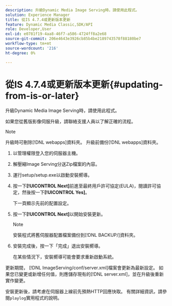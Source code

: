 ```yaml
---
description: 升級Dynamic Media Image Serving時，請使用此程式。
solution: Experience Manager
title: 從IS 4.7.4或更新版本更新
feature: Dynamic Media Classic,SDK/API
role: Developer,User
exl-id: e0781f19-4aa8-46f7-a586-4724ff8a2e68
source-git-commit: 206e4643e3926cb85b4be2189743578f88180be7
workflow-type: tm+mt
source-wordcount: '216'
ht-degree: 0%

---
```


# 從IS 4.7.4或更新版本更新{#updating-from-is-or-later}

升級Dynamic Media Image Serving時，請使用此程式。

如果您從舊版影像伺服升級，請聯絡支援人員以了解正確的流程。

>[!NOTE]
>
>升級時可刪除[!DNL webapps]資料夾。 升級前備份[!DNL webapps]資料夾。

1. 以管理權限登入您的伺服器主機。
1. 解壓縮Image Serving分送Zip檔案的內容。
1. 運行setup/setup.exe以啟動安裝嚮導。
1. 按一下&#x200B;**[!UICONTROL Next]**&#x200B;前進至最終用戶許可協定(EULA)，閱讀許可協定，然後按一下&#x200B;**[!UICONTROL Yes]**。

   下一頁顯示先前的配置設定。
1. 按一下&#x200B;**[!UICONTROL Next]**&#x200B;以開始安裝更新。

   >[!NOTE]
   >
   >安裝程式將舊伺服器配置檔案備份到[!DNL BACKUP/]資料夾。

1. 安裝完成後，按一下「完成」退出安裝嚮導。

   在某些情況下，安裝嚮導可能會要求重新啟動系統。

更新期間， [!DNL ImageServing/conf/server.xml]檔案會更新為最新設定。 如果您已變更或新增任何值，則應儲存現有的[!DNL server.xml]，並在升級後重新實作變更。

安裝更新後，請考慮在伺服器上線前先預熱HTTP回應快取。 有關詳細資訊，請參閱`playlog`實用程式的說明。
